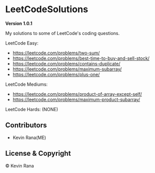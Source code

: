 # LeetCodeSolutions

**Version 1.0.1**

My solutions to some of LeetCode's coding questions.


LeetCode Easy:
- https://leetcode.com/problems/two-sum/
- https://leetcode.com/problems/best-time-to-buy-and-sell-stock/
- https://leetcode.com/problems/contains-duplicate/
- https://leetcode.com/problems/maximum-subarray/
- https://leetcode.com/problems/plus-one/


LeetCode Mediums:
- https://leetcode.com/problems/product-of-array-except-self/
- https://leetcode.com/problems/maximum-product-subarray/


LeetCode Hards:
(NONE)


## Contributors
- Kevin Rana(ME)

## License & Copyright
© Kevin Rana